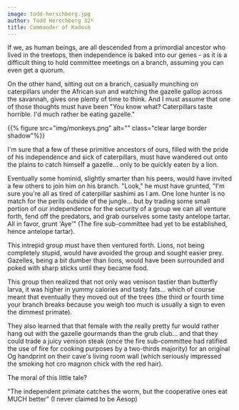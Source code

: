 ```yaml
---
image: todd-herschberg.jpg
author: Todd Herschberg 32º
title: Commander of Kadosh
---
```


If we, as human beings, are all descended from a primordial ancestor who lived in the treetops, then independence is baked into our genes - as it is a difficult thing to hold committee meetings on a branch, assuming you can even get a quorum.

On the other hand, sitting out on a branch, casually munching on caterpillars under the African sun and watching the gazelle gallop across the savannah, gives one plenty of time to think.  And I must assume that one of those thoughts must have been "You know what?  Caterpillars taste horrible. I'd much rather be eating gazelle."

{{% figure src="img/monkeys.png" alt="" class="clear large border shadow"%}}

I'm sure that a few of these primitive ancestors of ours, filled with the pride of his independence and sick of caterpillars, must have wandered out onto the plains to catch himself a gazelle... only to be quickly eaten by a lion.

Eventually some hominid, slightly smarter than his peers, would have invited a few others to join him on his branch.  "Look," he must have grunted, "I'm sure you're all as tired of caterpillar sashimi as I am. One lone hunter is no match for the perils outside of the jungle... but by trading some small portion of our independence for the security of a group we can all venture forth, fend off the predators, and grab ourselves some tasty antelope tartar.  All in favor, grunt 'Aye'"  (The fire sub-committee had yet to be established, hence antelope tartar).

This intrepid group must have then ventured forth. Lions, not being completely stupid, would have avoided the group and sought easier prey. Gazelles, being a bit dumber than lions, would have been surrounded and poked with sharp sticks until they became food.

This group then realized that not only was venison tastier than butterfly larva, it was higher in yummy calories and tasty fats... which of course meant that eventually they moved out of the trees (the third or fourth time your branch breaks because you weigh too much is usually a sign to even the dimmest primate).  

They also learned that that female with the really pretty fur would rather hang out with the gazelle gourmands than the grub club... and that they could trade a juicy venison steak (once the fire sub-committee had ratified the use of fire for cooking purposes by a two-thirds majority) for an original Og handprint on their cave's living room wall (which seriously impressed the smoking hot cro magnon chick with the red hair).

The moral of this little tale?

"The independent primate catches the worm, but the cooperative ones eat MUCH better"  (I never claimed to be Aesop)
